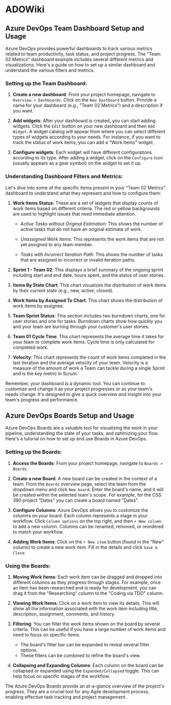 # ADOWiki
## Azure DevOps Team Dashboard Setup and Usage

Azure DevOps provides powerful dashboards to track various metrics related to team productivity, task status, and project progress. The "Team 02 Metrics" dashboard example includes several different metrics and visualizations. Here's a guide on how to set up a similar dashboard and understand the various filters and metrics.

### Setting up the Team Dashboard:

1. **Create a new dashboard**: From your project homepage, navigate to `Overview > Dashboards`. Click on the `New Dashboard` button. Provide a name for your dashboard (e.g., "Team 02 Metrics") and a description if you want.

2. **Add widgets**: After your dashboard is created, you can start adding widgets. Click the `Edit` button on your new dashboard and then `Add Widget`. A widget catalog will appear from where you can select different types of widgets according to your needs. For instance, if you want to track the status of work items, you can add a "Work Items" widget.

3. **Configure widgets**: Each widget will have different configurations according to its type. After adding a widget, click on the `Configure` icon (usually appears as a gear symbol) on the widget to set it up. 

### Understanding Dashboard Filters and Metrics:

Let's dive into some of the specific items present in your "Team 02 Metrics" dashboard to understand what they represent and how to configure them:

1. **Work Items Status**: These are a set of widgets that display counts of work items based on different criteria. The red or yellow backgrounds are used to highlight issues that need immediate attention. 

    - *Active Tasks without Original Estimation*: This shows the number of active tasks that do not have an original estimate of work.

    - *Unassigned Work Items*: This represents the work items that are not yet assigned to any team member.

    - *Tasks with Incorrect Iteration Path*: This shows the number of tasks that are assigned to incorrect or invalid iteration paths.

2. **Sprint 1 - Team 02**: This displays a brief summary of the ongoing sprint including start and end date, hours spent, and the status of user stories.

3. **Items By State Chart**: This chart visualizes the distribution of work items by their current state (e.g., new, active, closed).

4. **Work Items by Assigned To Chart**: This chart shows the distribution of work items by assignee.

5. **Team Sprint Status**: This section includes two burndown charts, one for user stories and one for tasks. Burndown charts show how quickly you and your team are burning through your customer's user stories. 

6. **Team 01 Cycle Time**: This chart represents the average time it takes for your team to complete work items. Cycle time is only calculated for completed work.

7. **Velocity**: This chart represents the count of work items completed in the last iteration and the average velocity of your team. Velocity is a measure of the amount of work a Team can tackle during a single Sprint and is the key metric in Scrum.

Remember, your dashboard is a dynamic tool. You can continue to customize and change it as your project progresses or as your team's needs change. It's designed to give a quick overview and insight into your team's progress and performance.

## Azure DevOps Boards Setup and Usage

Azure DevOps Boards are a valuable tool for visualizing the work in your pipeline, understanding the state of your tasks, and optimizing your flow. Here's a tutorial on how to set up and use Boards in Azure DevOps.

### Setting up the Boards:

1. **Access the Boards**: From your project homepage, navigate to `Boards > Boards`. 

2. **Create a new Board**: A new board can be created in the context of a team. From the `Boards` overview page, select the team from the dropdown menu and click `New board`. Enter the board's name, and it will be created within the selected team's scope. For example, for the CSS 390 project "Dates" you can create a board named "Dates".

3. **Configure Columns**: Azure DevOps allows you to customize the columns on your board. Each column represents a stage in your workflow. Click `Column options` on the top right, and then `+ New column` to add a new column. Columns can be renamed, removed, or reordered to match your workflow.

4. **Adding Work Items**: Click on the `+ New item` button (found in the "New" column) to create a new work item. Fill in the details and click `Save & Close`.

### Using the Boards:

1. **Moving Work Items**: Each work item can be dragged and dropped into different columns as they progress through stages. For example, once an item has been researched and is ready for development, you can drag it from the "Researching" column to the "Coding via TDD" column.

2. **Viewing Work Items**: Click on a work item to view its details. This will show all the information associated with the work item including title, description, assignment, comments, and history.

3. **Filtering**: You can filter the work items shown on the board by several criteria. This can be useful if you have a large number of work items and need to focus on specific items. 

    - The board's filter bar can be expanded to reveal several filter options. 
    - These filters can be combined to refine the board's view.

4. **Collapsing and Expanding Columns**: Each column on the board can be collapsed or expanded using the `Expanded/Collapsed` toggle. This can help focus on specific stages of the workflow.

The Azure DevOps Boards provide an at-a-glance overview of the project's progress. They are a crucial tool for any Agile development process, enabling effective task tracking and project management.
